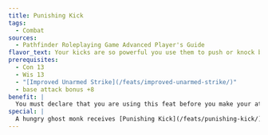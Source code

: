 ```yaml
---
title: Punishing Kick
tags:
  - Combat
sources:
  - Pathfinder Roleplaying Game Advanced Player's Guide
flavor_text: Your kicks are so powerful you use them to push or knock back your foes.
prerequisites:
  - Con 13
  - Wis 13
  - "[Improved Unarmed Strike](/feats/improved-unarmed-strike/)"
  - base attack bonus +8
benefit: |
  You must declare that you are using this feat before you make your attack roll (thus a failed attack roll ruins the attempt). On a successful hit, the attack deals damage normally and you can choose to push your target 5 feet or attempt to knock them prone. If you decide to push the target, it is moved 5 feet directly away from you. This movement does not provoke attacks of opportunity, and the target must end this move in a safe space it can stand in. If you decide to attempt to knock the target prone, the target receives a Fortitude saving throw with a DC of 10 + 1/2 your character level + your Wisdom modifier to avoid the effect. You may attempt a punishing kick attack once per day for every four levels you have attained (but see Special), and no more than once per round.
special: |
  A hungry ghost monk receives [Punishing Kick](/feats/punishing-kick/) as a bonus feat at 1st level, even if he does not meet the prerequisites. A monk may attempt a punishing kick attack a number of times per day equal to his monk level, plus one more time per day for every four levels he has in classes other than monk.
---
```


